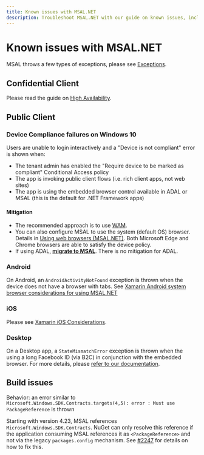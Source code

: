 ```yaml
---
title: Known issues with MSAL.NET
description: Troubleshoot MSAL.NET with our guide on known issues, including device compliance failures, AndroidActivityNotFound exceptions, and build issues.
---
```


# Known issues with MSAL.NET

MSAL throws a few types of exceptions, please see [Exceptions](../advanced/exceptions/index.md).

## Confidential Client

Please read the guide on [High Availability](../advanced/high-availability.md).

## Public Client

### Device Compliance failures on Windows 10

Users are unable to login interactively and a "Device is not compliant" error is shown when:

* The tenant admin has enabled the "Require device to be marked as compliant" Conditional Access policy
* The app is invoking public client flows (i.e. rich client apps, not web sites)
* The app is using the embedded browser control available in ADAL or MSAL (this is the default for .NET Framework apps)

#### Mitigation

* The recommended approach is to use [WAM](../acquiring-tokens/desktop-mobile/wam.md).
* You can also configure MSAL to use the system (default OS) browser. Details in [Using web browsers (MSAL.NET)](/azure/active-directory/develop/msal-net-web-browsers#how-to-use-the-default-os-browser). Both Microsoft Edge and Chrome browsers are able to satisfy the device policy.
* If using ADAL, [**migrate to MSAL**](/entra/identity-platform/msal-migration). There is no mitigation for ADAL.

### Android

On Android, an `AndroidActivityNotFound` exception is thrown when the device does not have a browser with tabs. See [Xamarin Android system browser considerations for using MSAL.NET](/azure/active-directory/develop/msal-net-system-browser-android-considerations#known-issues)

### iOS

Please see [Xamarin iOS Considerations](/azure/active-directory/develop/msal-net-xamarin-ios-considerations#known-issues-with-ios-12-and-authentication).

### Desktop

On a Desktop app, a `StateMismatchError` exception is thrown when the using a long Facebook ID (via B2C) in conjunction with the embedded browser.
For more details, please [refer to our documentation](../advanced/exceptions/understanding-statemismatcherror.md).

## Build issues

Behavior: an error similar to `Microsoft.Windows.SDK.Contracts.targets(4,5): error : Must use PackageReference` is thrown

Starting with version 4.23, MSAL references `Microsoft.Windows.SDK.Contracts`. NuGet can only resolve this reference if the application consuming MSAL references it as `<PackageReference>` and not via the legacy `packages.config` mechanism. See [#2247](https://github.com/AzureAD/microsoft-authentication-library-for-dotnet/issues/2247) for details on how to fix this.
